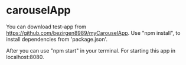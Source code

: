 # carouselApp
You can download test-app from https://github.com/bezirgen8989/myCarouselApp.
Use "npm install", to install dependencies from 'package.json'.    

After you can use "npm start" in your terminal.
For starting this app in localhost:8080.